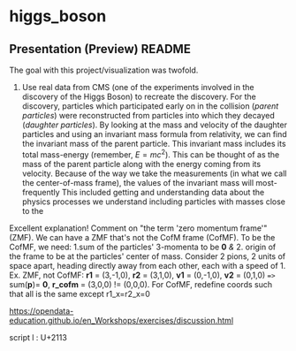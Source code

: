 # higgs_boson

## Presentation (Preview) README

The goal with this project/visualization was twofold.

1. Use real data from CMS (one of the experiments involved in the discovery of the Higgs Boson) to recreate the discovery. For the discovery, particles which participated early on in the collision (_parent particles_) were reconstructed from particles into which they decayed (_daughter particles_). By looking at the mass and velocity of the daughter particles and using an invariant mass formula from relativity, we can find the invariant mass of the parent particle. This invariant mass includes its total mass-energy (remember, $E = m c^2$). This can be thought of as the mass of the parent particle along with the energy coming from its velocity. Because of the way we take the measurements (in what we call the center-of-mass frame), the values of the invariant mass will most-frequently  This included getting and understanding data about the physics processes we understand including particles with masses close to the

Excellent explanation! Comment on "the term 'zero momentum frame'" (ZMF). We can have a ZMF that's not the CofM frame (CofMF). To be the CofMF, we need: 1.sum of the particles' 3-momenta to be **0** _&_ 2. origin of the frame to be at the particles' center of mass. Consider 2 pions, 2 units of space apart, heading directly away from each other, each with a speed of 1. Ex. ZMF, not CofMF: **r1** = (3,-1,0), **r2** = (3,1,0), **v1** = (0,-1,0), **v2** = (0,1,0) `=>` sum(**p**)= **0**, **r_cofm** = (3,0,0) != (0,0,0). For CofMF, redefine coords such that all is the same except r1_x=r2_x=0

https://opendata-education.github.io/en_Workshops/exercises/discussion.html

script l : U+2113

